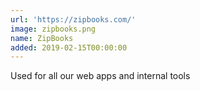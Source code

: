 ```yaml
---
url: 'https://zipbooks.com/'
image: zipbooks.png
name: ZipBooks
added: 2019-02-15T00:00:00
---
```

Used for all our web apps and internal tools
